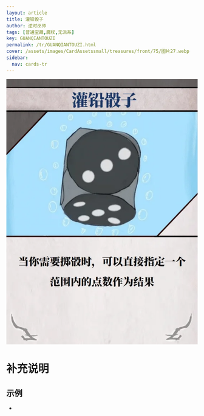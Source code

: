 ```yaml
---
layout: article
title: 灌铅骰子
author: 逆时巫师
tags: [普通宝藏,魔杖,无派系]
key: GUANQIANTOUZI
permalink: /tr/GUANQIANTOUZI.html
cover: /assets/images/CardAssetssmall/treasures/front/75/图片27.webp
sidebar:
  nav: cards-tr
---
```

![](/assets/images/CardAssets/treasures/front/75/图片27.webp)

# 补充说明



## 示例
* 